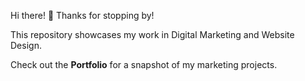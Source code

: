 Hi there! 👋 Thanks for stopping by!

This repository showcases my work in Digital Marketing and Website Design.

Check out the **Portfolio** for a snapshot of my marketing projects.
